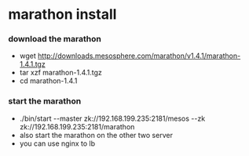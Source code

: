 # marathon install

### download the marathon
- wget http://downloads.mesosphere.com/marathon/v1.4.1/marathon-1.4.1.tgz
- tar xzf marathon-1.4.1.tgz
- cd marathon-1.4.1

### start the marathon
- ./bin/start --master zk://192.168.199.235:2181/mesos --zk zk://192.168.199.235:2181/marathon
- also start the marathon on the other two server
- you can use nginx to lb
